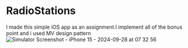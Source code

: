 # RadioStations
I made this simple iOS app as an assignment.I implement all of the bonus point and i used MV design pattern
![Simulator Screenshot - iPhone 15 - 2024-09-28 at 07 32 56](https://github.com/user-attachments/assets/00341576-d15a-4ce7-92b8-5b0a4149f634)
